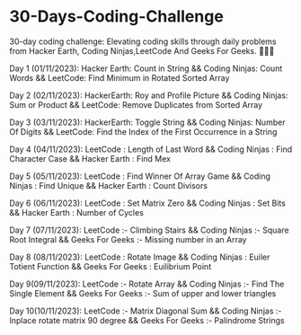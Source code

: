# 30-Days-Coding-Challenge
30-day coding challenge: Elevating coding skills through daily problems from Hacker Earth, Coding Ninjas,LeetCode And Geeks For Geeks. 🚀🤞🏼

Day 1 (01/11/2023):
Hacker Earth: Count in String &&
Coding Ninjas: Count Words &&
LeetCode: Find Minimum in Rotated Sorted Array

Day 2 (02/11/2023): 
HackerEarth: Roy and Profile Picture && 
Coding Ninjas: Sum or Product &&
LeetCode:  Remove Duplicates from Sorted Array

Day 3 (03/11/2023):
HackerEarth: Toggle String &&
Coding Ninjas: Number Of Digits &&
LeetCode: Find the Index of the First Occurrence in a String

Day 4 (04/11/2023):
LeetCode : Length of Last Word && 
Coding Ninjas : Find Character Case &&
Hacker Earth : Find Mex

Day 5 (05/11/2023):
LeetCode : Find Winner Of Array Game &&
Coding Ninjas : Find Unique &&
Hacker Earth : Count Divisors

Day 6 (06/11/2023):
LeetCode : Set Matrix Zero &&
Coding Ninjas : Set Bits &&
Hacker Earth : Number of Cycles

Day 7 (07/11/2023):
LeetCode :- Climbing Stairs &&
Coding Ninjas :- Square Root Integral &&
Geeks For Geeks :- Missing number in an Array

Day 8 (08/11/2023):
LeetCode : Rotate Image &&
Coding Ninjas : Euiler Totient Function &&
Geeks For Geeks : Euilibrium Point

Day 9(09/11/2023):
LeetCode :- Rotate Array &&
Coding Ninjas :- Find The Single Element &&
Geeks For Geeks :- Sum of upper and lower triangles

Day 10(10/11/2023):
LeetCode :- Matrix Diagonal Sum &&
Coding Ninjas :- Inplace rotate matrix 90 degree &&
Geeks For Geeks :- Palindrome Strings
